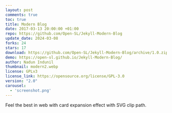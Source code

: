 ```yaml
---
layout: post
comments: true
toc: true
title: Modern Blog
date: 2017-03-13 20:00:00 +01:00
repo: https://github.com/Open-SL/Jekyll-Modern-Blog
update_date: 2024-03-08
forks: 24
stars: 17
download: https://github.com/Open-SL/Jekyll-Modern-Blog/archive/1.0.zip
demo: https://open-sl.github.io/Jekyll-Modern-Blog/
author: Nadun Indunil
thumbnail: modern2.webp
license: GPLv3
license_link: https://opensource.org/license/GPL-3.0
version: "2.0"
carousel:
  - 'screenshot.png'
---
```


Feel the best in web with card expansion effect with SVG clip path.
